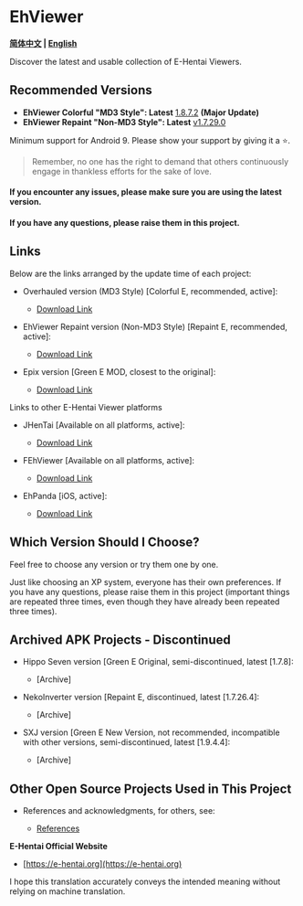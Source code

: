 # EhViewer

**[简体中文](https://github.com/liufuyou/EhViewer/blob/main/README-ZH.md) | [English](https://github.com/liufuyou/EhViewer)**

Discover the latest and usable collection of E-Hentai Viewers.

## Recommended Versions

* **EhViewer Colorful "MD3 Style": Latest** [1.8.7.2](https://github.com/Ehviewer-Overhauled/Ehviewer/releases) **(Major Update)**
* **EhViewer Repaint "Non-MD3 Style": Latest** [v1.7.29.0](https://github.com/EhViewer-NekoInverter/EhViewer/releases)

Minimum support for Android 9. Please show your support by giving it a ⭐️.

> Remember, no one has the right to demand that others continuously engage in thankless efforts for the sake of love.

#### **If you encounter any issues, please make sure you are using the latest version.**

#### **If you have any questions, please raise them in this project.**

## Links

Below are the links arranged by the update time of each project:

* Overhauled version (MD3 Style) [Colorful E, recommended, active]:

  * [Download Link](https://github.com/Ehviewer-Overhauled/Ehviewer/releases)
* EhViewer Repaint version (Non-MD3 Style) [Repaint E, recommended, active]:

  * [Download Link](https://github.com/EhViewer-NekoInverter/EhViewer/releases)
* Epix version [Green E MOD, closest to the original]:

  * [Download Link](https://github.com/exzhawk/EhViewer/releases)

Links to other E-Hentai Viewer platforms

* JHenTai [Available on all platforms, active]:

  * [Download Link](https://github.com/jiangtian616/JHenTai/releases)
* FEhViewer [Available on all platforms, active]:

  * [Download Link](https://github.com/honjow/FEhViewer/releases)
* EhPanda [iOS, active]:

  * [Download Link](https://github.com/EhPanda-Team/EhPanda/blob/main/READMEs/README.chs.md)

## Which Version Should I Choose?

Feel free to choose any version or try them one by one.

Just like choosing an XP system, everyone has their own preferences. If you have any questions, please raise them in this project (important things are repeated three times, even though they have already been repeated three times).

## Archived APK Projects - Discontinued

* Hippo Seven version [Green E Original, semi-discontinued, latest [1.7.8]:

  * [Archive]
* NekoInverter version [Repaint E, discontinued, latest [1.7.26.4]:

  * [Archive]
* SXJ version [Green E New Version, not recommended, incompatible with other versions, semi-discontinued, latest [1.9.4.4]:

  * [Archive]

## Other Open Source Projects Used in This Project

* References and acknowledgments, for others, see:

  * [References](https://github.com/liufuyou/EhViewer/tree/References)

**E-Hentai Official Website**

* [https://e-hentai.org](https://e-hentai.org)

I hope this translation accurately conveys the intended meaning without relying on machine translation.
